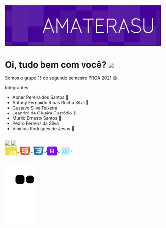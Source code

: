 ![MasterHead](https://github.com/DemodayGrupo15PROA/imagens/blob/main/AMATERASU%20(1).gif)
<h1>Oi, tudo bem com você? <img src="https://raw.githubusercontent.com/MartinHeinz/MartinHeinz/master/wave.gif" width="30px"></h1>

Somos o grupo 15 do segundo semestre PROA 2021 😄

Integrantes:
- Abner Pereira dos Santos 👺
- Antony Fernando Ribas Rocha Silva 🥱
- Gustavo Silva Teixeira
- Leandro de Oliveira Custódio 🤡
- Murilo Ernesto Santos 🧐
- Pedro Ferreira da Silva
- Vinicius Rodrigues de Jesus 🤠
## 

<div>
  <a href="https://github.com/DemodayGrupo15PROA">
  <img height="150em" src="https://github-readme-stats.vercel.app/api?username=DemodayGrupo15PROA&show_icons=true&theme=dark&include_all_commits=true&count_private=true"/>
  <img height="150em" src="https://github-readme-stats.vercel.app/api/top-langs/?username=DemodayGrupo15PROA&layout=compact&langs_count=7&theme=dark"/>
  <div style="display: inline_block">
  <img align="center" alt="JavaScript" height="30" width="40" src="https://raw.githubusercontent.com/devicons/devicon/master/icons/javascript/javascript-plain.svg">
  <img align="center" alt="HTML" height="30" width="40" src="https://raw.githubusercontent.com/devicons/devicon/master/icons/html5/html5-original.svg">
  <img align="center" alt="CSS" height="30" width="40" src="https://raw.githubusercontent.com/devicons/devicon/master/icons/css3/css3-original.svg">
  <img align="center" alt="Bootstrap" height="30" width="40" src="https://raw.githubusercontent.com/devicons/devicon/master/icons/bootstrap/bootstrap-original.svg">
  <img align="center" alt="react" height="30" width="40" src="https://raw.githubusercontent.com/devicons/devicon/master/icons/react/react-original.svg">
</div>
    
##
    
![Snake animation](https://github.com/DemodayGrupo15PROA/DemodayGrupo15PROA/blob/output/github-contribution-grid-snake.svg)
